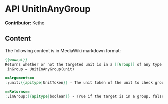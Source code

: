 # API UnitInAnyGroup

**Contributor:** Ketho

## Content

The following content is in MediaWiki markdown format:

```mediawiki
{{wowapi}}
Returns whether or not the targeted unit is in a [[Group]] of any type. Instance, raid, party, etc.
 inGroup = UnitInAnyGroup(unit)

==Arguments==
:;unit:{{apitype|UnitToken}} - The unit token of the unit to check group status for. Always returns false if no unit is provided.

==Returns==
:;inGroup:{{apitype|boolean}} - True if the target is in a group, false otherwise.
```